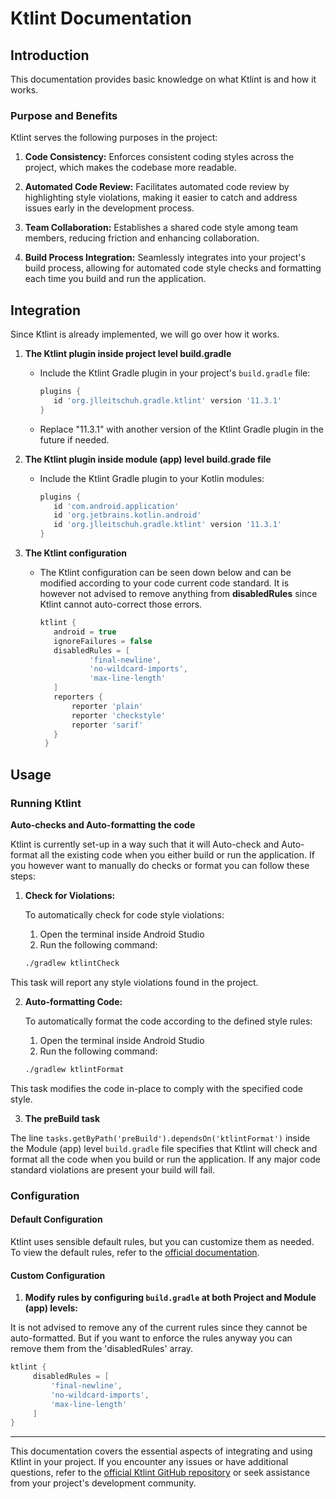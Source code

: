 # Ktlint Documentation

## Introduction

This documentation provides basic knowledge on what Ktlint is and how it works.

### Purpose and Benefits

Ktlint serves the following purposes in the project:

1. **Code Consistency:** Enforces consistent coding styles across the project, which makes the codebase more readable.

2. **Automated Code Review:** Facilitates automated code review by highlighting style violations, making it easier to catch and address issues early in the development process.

3. **Team Collaboration:** Establishes a shared code style among team members, reducing friction and enhancing collaboration.

4. **Build Process Integration:** Seamlessly integrates into your project's build process, allowing for automated code style checks and formatting each time you build and run the application.

## Integration

Since Ktlint is already implemented, we will go over how it works.

1. **The Ktlint plugin inside project level build.gradle**
    - Include the Ktlint Gradle plugin in your project's `build.gradle` file:

      ```groovy
      plugins {
         id 'org.jlleitschuh.gradle.ktlint' version '11.3.1'
      }
      ```

    - Replace "11.3.1" with another version of the Ktlint Gradle plugin in the future if needed.

2. **The Ktlint plugin inside module (app) level build.grade file**
    - Include the Ktlint Gradle plugin to your Kotlin modules:

      ```groovy
      plugins {
         id 'com.android.application'
         id 'org.jetbrains.kotlin.android'
         id 'org.jlleitschuh.gradle.ktlint' version '11.3.1'
      }
      ```

3. **The Ktlint configuration**
    - The Ktlint configuration can be seen down below and can be modified according to your code current code standard. It is however not advised to remove anything from **disabledRules** since Ktlint cannot auto-correct those errors.

      ```groovy
      ktlint {
         android = true
         ignoreFailures = false
         disabledRules = [
                 'final-newline',
                 'no-wildcard-imports',
                 'max-line-length'
         ]
         reporters {
             reporter 'plain'
             reporter 'checkstyle'
             reporter 'sarif'
         }
       }
      ```

## Usage

### Running Ktlint

**Auto-checks and Auto-formatting the code**

Ktlint is currently set-up in a way such that it will Auto-check and Auto-format all the existing code when you either build or run the application.
If you however want to manually do checks or format you can follow these steps:


1. **Check for Violations:**

   To automatically check for code style violations:
    1. Open the terminal inside Android Studio
    2. Run the following command:

     ```bash
     ./gradlew ktlintCheck
     ```

This task will report any style violations found in the project.

2. **Auto-formatting Code:**

   To automatically format the code according to the defined style rules:
    1. Open the terminal inside Android Studio
    2. Run the following command:
     ```bash
     ./gradlew ktlintFormat
     ```
This task modifies the code in-place to comply with the specified code style.

3. **The preBuild task**

The line ```tasks.getByPath('preBuild').dependsOn('ktlintFormat')``` inside the Module (app) level ```build.gradle``` file specifies that Ktlint will check and format all the code when you build or run the application.
If any major code standard violations are present your build will fail.


### Configuration

#### Default Configuration

Ktlint uses sensible default rules, but you can customize them as needed. To view the default rules, refer to the [official documentation](https://github.com/pinterest/ktlint#standard-ktlint-ruleset).

#### Custom Configuration
1. **Modify rules by configuring `build.gradle` at both Project and Module (app) levels:**

It is not advised to remove any of the current rules since they cannot be auto-formatted. But if you want to enforce the rules anyway you can remove them from the 'disabledRules' array.

   ```groovy
   ktlint {
        disabledRules = [
            'final-newline',
            'no-wildcard-imports',
            'max-line-length'
        ]
   }
```
---

This documentation covers the essential aspects of integrating and using Ktlint in your project. If you encounter any issues or have additional questions, refer to the [official Ktlint GitHub repository](https://github.com/pinterest/ktlint) or seek assistance from your project's development community.
